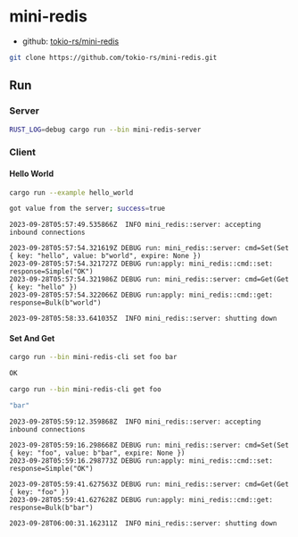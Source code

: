 # mini-redis

- github: [tokio-rs/mini-redis](https://github.com/tokio-rs/mini-redis)

```bash
git clone https://github.com/tokio-rs/mini-redis.git
```

## Run

### Server

```bash
RUST_LOG=debug cargo run --bin mini-redis-server
```

### Client

#### Hello World

```bash
cargo run --example hello_world

got value from the server; success=true
```

```log
2023-09-28T05:57:49.535866Z  INFO mini_redis::server: accepting inbound connections

2023-09-28T05:57:54.321619Z DEBUG run: mini_redis::server: cmd=Set(Set { key: "hello", value: b"world", expire: None })
2023-09-28T05:57:54.321727Z DEBUG run:apply: mini_redis::cmd::set: response=Simple("OK")
2023-09-28T05:57:54.321986Z DEBUG run: mini_redis::server: cmd=Get(Get { key: "hello" })
2023-09-28T05:57:54.322066Z DEBUG run:apply: mini_redis::cmd::get: response=Bulk(b"world")

2023-09-28T05:58:33.641035Z  INFO mini_redis::server: shutting down
```

#### Set And Get

```bash
cargo run --bin mini-redis-cli set foo bar

OK
```

```bash
cargo run --bin mini-redis-cli get foo

"bar"
```

```log
2023-09-28T05:59:12.359868Z  INFO mini_redis::server: accepting inbound connections

2023-09-28T05:59:16.298668Z DEBUG run: mini_redis::server: cmd=Set(Set { key: "foo", value: b"bar", expire: None })
2023-09-28T05:59:16.298773Z DEBUG run:apply: mini_redis::cmd::set: response=Simple("OK")

2023-09-28T05:59:41.627563Z DEBUG run: mini_redis::server: cmd=Get(Get { key: "foo" })
2023-09-28T05:59:41.627628Z DEBUG run:apply: mini_redis::cmd::get: response=Bulk(b"bar")

2023-09-28T06:00:31.162311Z  INFO mini_redis::server: shutting down
```

